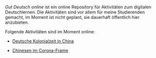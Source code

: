 ---
---


*Gut Deutsch online* ist ein online Repository für Aktivitäten zum digitalen Deutschlernen. Die Aktivitäten sind vor allem für meine Studierenden gemacht, im Moment ist nicht geplant, sie dauerhaft öffentlich hier anzubieten. 

Folgende Aktivitäten sind im Moment online: 

- [Deutsche Kolonialzeit in China](https://daniel-jach.github.io/gutDeutsch-online/Deutsche-Kolonialzeit-China.html)

- [Chinesen im Corona-Frame](https://daniel-jach.github.io/gutDeutsch-online/Framing-Corona.html)
